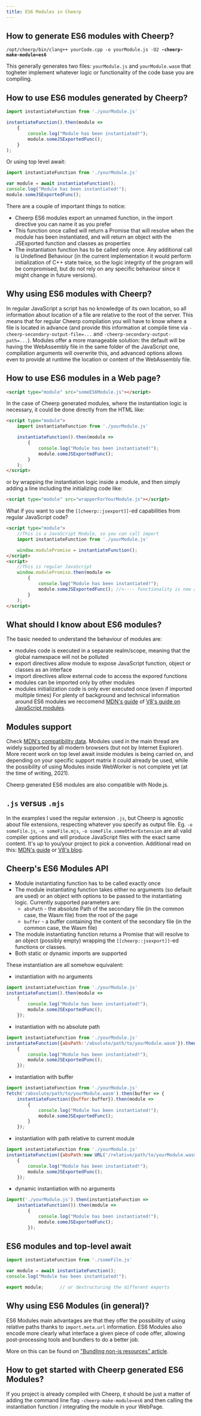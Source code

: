 ```yaml
---
title: ES6 Modules in Cheerp
---
```


How to generate ES6 modules with Cheerp?
---

<pre><code>/opt/cheerp/bin/clang++ yourCode.cpp -o yourModule.js -O2 <b>-cheerp-make-module=es6</b></code></pre>

This generally generates two files: `yourModule.js` and `yourModule.wasm` that togheter implement whatever logic or functionality of the code base you are compiling.


How to use ES6 modules generated by Cheerp?
---

```javascript
import instantiateFunction from './yourModule.js'

instantiateFunction().then(module => 
	{
		console.log("Module has been instantiated!");
		module.someJSExportedFunc();
	}
);
```

Or using top level await:
```javascript
import instantiateFunction from './yourModule.js'

var module = await instantiateFunction();
console.log("Module has been instantiated!");
module.someJSExportedFunc();
```

There are a couple of important things to notice:
* Cheerp ES6 modules export an unnamed function, in the import directive you can name it as you prefer
* This function once called will return a Promise that will resolve when the module has been instantiated, and will return an object with the JSExported function and classes as properties
* The instantiation function has to be called only once. Any additional call is Undefined Behaviour (in the current implementation it would perform initialization of C++ state twice, so the logic integrity of the program will be compromised, but do not rely on any specific behaviour since it might change in future versions).

Why using ES6 modules with Cheerp?
---

In regular JavaScript a script has no knowledge of its own location, so all information about location of a file are relative to the root of the server.
This means that for regular Cheerp compilation you will have to know where a file is located in advance (and provide this information at compile time via `-cheerp-secondary-output-file=...` and `-cheerp-secondary-output-path=...`).
Modules offer a more manageable solution: the default will be having the WebAssembly file in the same folder of the JavaScript one, compilation arguments will overwrite this, and advanced options allows even to provide at runtime the location or content of the WebAssembly file.

How to use ES6 modules in a Web page?
---

```html
<script type="module" src="someES6Module.js"></script>
```

In the case of Cheerp generated modules, where the instantiation logic is necessary, it could be done directly from the HTML like:

```html
<script type="module">
	import instantiateFunction from './yourModule.js'

	instantiateFunction().then(module => 
		{
			console.log("Module has been instantiated!");
			module.someJSExportedFunc();
		}
	);
</script>
```

or by wrapping the instantiation logic inside a module, and then simply adding a line including the initializing code like:

```html
<script type="module" src="wrapperForYourModule.js"></script>
```

What if you want to use the `[[cheerp::jsexport]]`-ed capabilities from regular JavaScript code?
```html
<script type="module">
	//This is a JavaScript Module, so you can call import
	import instantiateFunction from './yourModule.js'

	window.modulePromise = instantiateFunction();
</script>
<script>
	//This is regular JavaScript
	window.modulePromise.then(module =>
		{
			console.log("Module has been instantiated!");
			module.someJSExportedFunc(); //<---- functionality is now available from "regular" JavaScript
		}
	);
</script>
```

What should I know about ES6 modules?
---

The basic needed to understand the behaviour of modules are:
* modules code is executed in a separate realm/scope, meaning that the global namespace will not be polluted
* export directives allow module to expose JavaScript function, object or classes as an interface
* import directives allow external code to access the expored functions
* modules can be imported only by other modules
* modules initialization code is only ever executed once (even if imported multiple times)
For plenty of background and technical information around ES6 modules we reccomend [MDN's guide](https://developer.mozilla.org/en-US/docs/Web/JavaScript/Guide/Modules) of [V8's guide on JavaScript modules](https://v8.dev/features/modules).


Modules support
---

Check [MDN's compatibility data](https://developer.mozilla.org/en-US/docs/Web/JavaScript/Guide/Modules#browser_support). Modules used in the main thread are widely supported by all modern browsers (but not by Internet Explorer).
More recent work on top level await inside modules is being carried on, and depending on your specific support matrix it could already be used, while the possibility of using Modules inside WebWorker is not complete yet (at the time of writing, 2021).

Cheerp generated ES6 modules are also compatible with Node.js.


`.js` versus `.mjs`
---

In the examples I used the regular extension `.js`, but Cheerp is agnostic about file extensions, respecting whatever you specify as output file.
Eg. `-o someFile.js`, `-o someFile.mjs`, `-o someFile.someOtherExtension` are all valid compiler options and will produce JavaScript files with the exact same content.
It's up to you/your project to pick a convention.
Additional read on this: [MDN's guide](https://developer.mozilla.org/en-US/docs/Web/JavaScript/Guide/Modules#aside_%E2%80%94_.mjs_versus_.js) or [V8's blog](https://v8.dev/features/modules#mjs).


Cheerp's ES6 Modules API
---

* Module instantiating function has to be called exactly once
* The module instantiating function takes either no arguments (so default are used) or an object with options to be passed to the instantiating logic. Currently supported parameters are:
	* `absPath` - the absolute Path of the secondary file (in the common case, the Wasm file) from the root of the page
	* `buffer` - a buffer containing the content of the secondary file (in the common case, the Wasm file) 
* The module instantiating function returns a Promise that will resolve to an object (possibly empty) wrapping the `[[cheerp::jsexport]]`-ed functions or classes.
* Both static or dynamic imports are supported

These instantiation are all somehow equivalent:

* instantiation with no arguments
```js
import instantiateFunction from './yourModule.js'
instantiateFunction().then(module =>
	{
		console.log("Module has been instantiated!");
		module.someJSExportedFunc();
	});
```
* instantiation with no absolute path
```js
import instantiateFunction from './yourModule.js'
instantiateFunction({absPath:'/absolute/path/to/yourModule.wasm'}).then(module =>
	{
		console.log("Module has been instantiated!");
		module.someJSExportedFunc();
	});
```
* instantiation with buffer
```js
import instantiateFunction from './yourModule.js'
fetch('/absolute/path/to/yourModule.wasm').then(buffer => {
	instantiateFunction({buffer:buffer}).then(module =>
		{
			console.log("Module has been instantiated!");
			module.someJSExportedFunc();
		}
	});
```
* instantiation with path relative to current module
```js
import instantiateFunction from './yourModule.js'
instantiateFunction({absPath:new URL('/relative/path/to/yourModule.wasm', import.meta.url)}).then(module =>
	{
		console.log("Module has been instantiated!");
		module.someJSExportedFunc();
	});
```
* dynamic instantiation with no arguments
```js
import('./yourModule.js').then(instantiateFunction =>
	instantiateFunction()).then(module =>
		{
			console.log("Module has been instantiated!");
			module.someJSExportedFunc();
		});
```


ES6 modules and top-level await
---

```js
import instantiateFunction from './someFile.js'

var module = await instantiateFunction();
console.log("Module has been instantiated!");

export module;		// or destructuring the different exports
```

Why using ES6 Modules (in general)?
---

ES6 Modules main advantages are that they offer the possibility of using relative paths thanks to `import.meta.url` information.
ES6 Modules also encode more clearly what interface a given piece of code offer, allowing post-processing tools and bundlers to do a better job.

More on this can be found on ["Bundling non-js resources" article](https://web.dev/bundling-non-js-resources/).

How to get started with Cheerp generated ES6 Modules?
---

If you project is already compiled with Cheerp, it should be just a matter of adding the command line flag `-cheerp-make-module=es6` and then calling the instantiation function / integrating the module in your WebPage.


